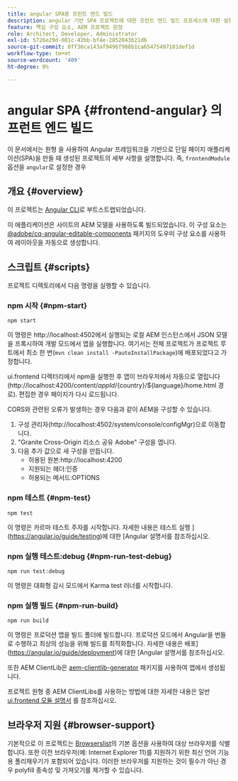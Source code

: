```yaml
---
title: angular SPA용 프런트 엔드 빌드
description: angular 기반 SPA 프로젝트에 대한 프런트 엔드 빌드 프로세스에 대한 설명입니다
feature: 핵심 구성 요소, AEM 프로젝트 원형
role: Architect, Developer, Administrator
exl-id: 5726e29d-081c-42bb-bf4e-2852043b21d6
source-git-commit: 8ff36ca143af9496f988b1ca65475497181def1d
workflow-type: tm+mt
source-wordcount: '409'
ht-degree: 0%

---
```


# angular SPA {#frontend-angular} 의 프런트 엔드 빌드

이 문서에서는 원형 을 사용하여 Angular 프레임워크을 기반으로 단일 페이지 애플리케이션(SPA)을 만들 때 생성된 프로젝트의 세부 사항을 설명합니다. 즉, `frontendModule` 옵션을 `angular`로 설정한 경우

## 개요 {#overview}

이 프로젝트는 [Angular CLI](https://github.com/angular/angular-cli)로 부트스트랩되었습니다.

이 애플리케이션은 사이트의 AEM 모델을 사용하도록 빌드되었습니다. 이 구성 요소는 [@adobe/cq-angular-editable-components](https://www.npmjs.com/package/@adobe/cq-angular-editable-components) 패키지의 도우미 구성 요소를 사용하여 레이아웃을 자동으로 생성합니다.

## 스크립트 {#scripts}

프로젝트 디렉토리에서 다음 명령을 실행할 수 있습니다.

### npm 시작 {#npm-start}

```
npm start
```

이 명령은 http://localhost:4502에서 실행되는 로컬 AEM 인스턴스에서 JSON 모델을 프록시하여 개발 모드에서 앱을 실행합니다. 여기서는 전체 프로젝트가 프로젝트 루트에서 최소 한 번(`mvn clean install -PautoInstallPackage`)에 배포되었다고 가정합니다.

ui.frontend 디렉터리에서 npm을 실행한 후 앱이 브라우저에서 자동으로 열립니다(http://localhost:4200/content/${appId}/${country}/${language}/home.html 경로). 편집한 경우 페이지가 다시 로드됩니다.

CORS와 관련된 오류가 발생하는 경우 다음과 같이 AEM을 구성할 수 있습니다.

1. 구성 관리자(http://localhost:4502/system/console/configMgr)으로 이동합니다.
1. &quot;Granite Cross-Origin 리소스 공유 Adobe&quot; 구성을 엽니다.
1. 다음 추가 값으로 새 구성을 만듭니다.
   * 허용된 원본:http://localhost:4200
   * 지원되는 헤더:인증
   * 허용되는 메서드:OPTIONS

### npm 테스트 {#npm-test}

```shell
npm test
```

이 명령은 카르마 테스트 주자를 시작합니다. 자세한 내용은 테스트 실행 ](https://angular.io/guide/testing)에 대한 [Angular 설명서를 참조하십시오.

### npm 실행 테스트:debug {#npm-run-test-debug}

```shell
npm run test:debug
```

이 명령은 대화형 감시 모드에서 Karma test 러너를 시작합니다.

### npm 실행 빌드 {#npm-run-build}

```shell
npm run build
```

이 명령은 프로덕션 앱을 빌드 폴더에 빌드합니다. 프로덕션 모드에서 Angular을 번들로 수행하고 최상의 성능을 위해 빌드를 최적화합니다. 자세한 내용은 배포](https://angular.io/guide/deployment)에 대한 [Angular 설명서를 참조하십시오.

또한 AEM ClientLib은 [aem-clientlib-generator](https://github.com/wcm-io-frontend/aem-clientlib-generator) 패키지를 사용하여 앱에서 생성됩니다.

프로젝트 원형 중 AEM ClientLibs를 사용하는 방법에 대한 자세한 내용은 일반 [ui.frontend 모듈 설명서](uifrontend.md#clientlibs) 를 참조하십시오.

## 브라우저 지원 {#browser-support}

기본적으로 이 프로젝트는 [Browserslist](https://github.com/browserslist/browserslist)의 기본 옵션을 사용하여 대상 브라우저를 식별합니다. 또한 이전 브라우저(예: Internet Explorer 11)를 지원하기 위한 최신 언어 기능용 폴리채우기가 포함되어 있습니다. 이러한 브라우저를 지원하는 것이 필수가 아닌 경우 polyfill 종속성 및 가져오기를 제거할 수 있습니다.
